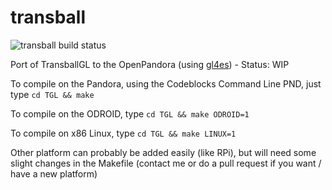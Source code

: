 transball
====

![transball build status](https://api.travis-ci.org/ptitSeb/transball.png "transball build status")


Port of TransballGL to the OpenPandora (using [gl4es](https://github.com/ptitSeb/gl4es)) - Status: WIP


To compile on the Pandora, using the Codeblocks Command Line PND, just type
`cd TGL && make`

To compile on the ODROID, type
`cd TGL && make ODROID=1`

To compile on x86 Linux, type
`cd TGL && make LINUX=1`

Other platform can probably be added easily (like RPi), but will need some slight 
changes in the Makefile (contact me or do a pull request if you want / have a new platform)
